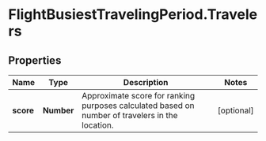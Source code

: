 # FlightBusiestTravelingPeriod.Travelers

## Properties

Name | Type | Description | Notes
------------ | ------------- | ------------- | -------------
**score** | **Number** | Approximate score for ranking purposes calculated based on number of travelers in the location. | [optional] 



